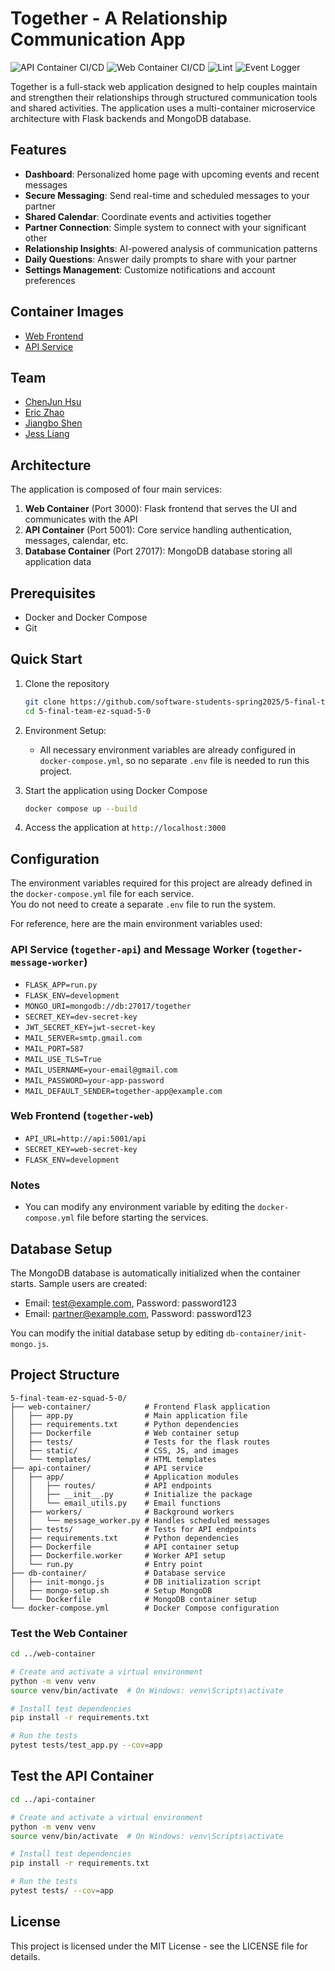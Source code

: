 # Together - A Relationship Communication App


![API Container CI/CD](https://github.com/software-students-spring2025/5-final-team-ez-squad-5-0/actions/workflows/api-container-ci-cd.yml/badge.svg)
![Web Container CI/CD](https://github.com/software-students-spring2025/5-final-team-ez-squad-5-0/actions/workflows/web-container-ci-cd.yml/badge.svg)
![Lint](https://github.com/software-students-spring2025/5-final-team-ez-squad-5-0/actions/workflows/lint.yml/badge.svg)
![Event Logger](https://github.com/software-students-spring2025/5-final-team-ez-squad-5-0/actions/workflows/event-logger.yml/badge.svg)




Together is a full-stack web application designed to help couples maintain and strengthen their relationships through structured communication tools and shared activities. The application uses a multi-container microservice architecture with Flask backends and MongoDB database.

## Features

- **Dashboard**: Personalized home page with upcoming events and recent messages
- **Secure Messaging**: Send real-time and scheduled messages to your partner
- **Shared Calendar**: Coordinate events and activities together
- **Partner Connection**: Simple system to connect with your significant other
- **Relationship Insights**: AI-powered analysis of communication patterns
- **Daily Questions**: Answer daily prompts to share with your partner
- **Settings Management**: Customize notifications and account preferences

## Container Images

- [Web Frontend](https://hub.docker.com/r/ericzzy/together-web)
- [API Service](https://hub.docker.com/r/ericzzy/together-api)

## Team

- [ChenJun Hsu](https://github.com/Junpapadiamond)
- [Eric Zhao](https://github.com/Ericzzy675)
- [Jiangbo Shen](https://github.com/js-montgomery)
- [Jess Liang](https://github.com/jess-liang322)

## Architecture

The application is composed of four main services:

1. **Web Container** (Port 3000): Flask frontend that serves the UI and communicates with the API
2. **API Container** (Port 5001): Core service handling authentication, messages, calendar, etc.
4. **Database Container** (Port 27017): MongoDB database storing all application data

## Prerequisites

- Docker and Docker Compose
- Git

## Quick Start

1. Clone the repository
   ```bash
   git clone https://github.com/software-students-spring2025/5-final-team-ez-squad-5-0
   cd 5-final-team-ez-squad-5-0
   ```

2. Environment Setup:
   - All necessary environment variables are already configured in `docker-compose.yml`, so no separate `.env` file is needed to run this project.

3. Start the application using Docker Compose
   ```bash
   docker compose up --build
   ```

4. Access the application at `http://localhost:3000`

## Configuration

The environment variables required for this project are already defined in the `docker-compose.yml` file for each service.  
You do not need to create a separate `.env` file to run the system.

For reference, here are the main environment variables used:

### API Service (`together-api`) and Message Worker (`together-message-worker`)
- `FLASK_APP=run.py`
- `FLASK_ENV=development`
- `MONGO_URI=mongodb://db:27017/together`
- `SECRET_KEY=dev-secret-key`
- `JWT_SECRET_KEY=jwt-secret-key`
- `MAIL_SERVER=smtp.gmail.com`
- `MAIL_PORT=587`
- `MAIL_USE_TLS=True`
- `MAIL_USERNAME=your-email@gmail.com`
- `MAIL_PASSWORD=your-app-password`
- `MAIL_DEFAULT_SENDER=together-app@example.com`

### Web Frontend (`together-web`)
- `API_URL=http://api:5001/api`
- `SECRET_KEY=web-secret-key`
- `FLASK_ENV=development`

### Notes
- You can modify any environment variable by editing the `docker-compose.yml` file before starting the services.

## Database Setup

The MongoDB database is automatically initialized when the container starts. Sample users are created:

- Email: test@example.com, Password: password123
- Email: partner@example.com, Password: password123

You can modify the initial database setup by editing `db-container/init-mongo.js`.


## Project Structure

```
5-final-team-ez-squad-5-0/
├── web-container/            # Frontend Flask application
│   ├── app.py                # Main application file
│   ├── requirements.txt      # Python dependencies
│   ├── Dockerfile            # Web container setup
│   ├── tests/                # Tests for the flask routes
│   ├── static/               # CSS, JS, and images
│   └── templates/            # HTML templates
├── api-container/            # API service
│   ├── app/                  # Application modules
│   │   ├── routes/           # API endpoints
│   │   ├── __init__.py       # Initialize the package
│   │   └── email_utils.py    # Email functions
│   ├── workers/              # Background workers
│   │   └── message_worker.py # Handles scheduled messages
│   ├── tests/                # Tests for API endpoints
│   ├── requirements.txt      # Python dependencies
│   ├── Dockerfile            # API container setup
│   ├── Dockerfile.worker     # Worker API setup
│   └── run.py                # Entry point
├── db-container/             # Database service
│   ├── init-mongo.js         # DB initialization script
│   ├── mongo-setup.sh        # Setup MongoDB
│   └── Dockerfile            # MongoDB container setup
└── docker-compose.yml        # Docker Compose configuration
```

### Test the Web Container
```bash
cd ../web-container

# Create and activate a virtual environment
python -m venv venv
source venv/bin/activate  # On Windows: venv\Scripts\activate

# Install test dependencies
pip install -r requirements.txt

# Run the tests
pytest tests/test_app.py --cov=app
```

## Test the API Container
```bash
cd ../api-container

# Create and activate a virtual environment
python -m venv venv
source venv/bin/activate  # On Windows: venv\Scripts\activate

# Install test dependencies
pip install -r requirements.txt

# Run the tests
pytest tests/ --cov=app
```

## License

This project is licensed under the MIT License - see the LICENSE file for details.
